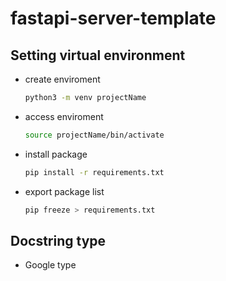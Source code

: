 # fastapi-server-template
## Setting virtual environment

- create enviroment
  ```bash
  python3 -m venv projectName
  ```

- access enviroment
  ```bash
  source projectName/bin/activate
  ```

- install package
  ```bash
  pip install -r requirements.txt
  ```
  
- export package list
  ```bash
  pip freeze > requirements.txt
  ```

## Docstring type
- Google type
